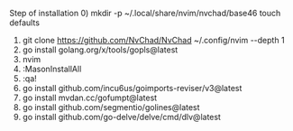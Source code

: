 Step of installation
0) mkdir -p ~/.local/share/nvim/nvchad/base46
   touch defaults
1) git clone https://github.com/NvChad/NvChad ~/.config/nvim --depth 1
2) go install golang.org/x/tools/gopls@latest
3) nvim
4) :MasonInstallAll
5) :qa!
6) go install github.com/incu6us/goimports-reviser/v3@latest
7) go install mvdan.cc/gofumpt@latest
8) go install github.com/segmentio/golines@latest
9) go install github.com/go-delve/delve/cmd/dlv@latest

